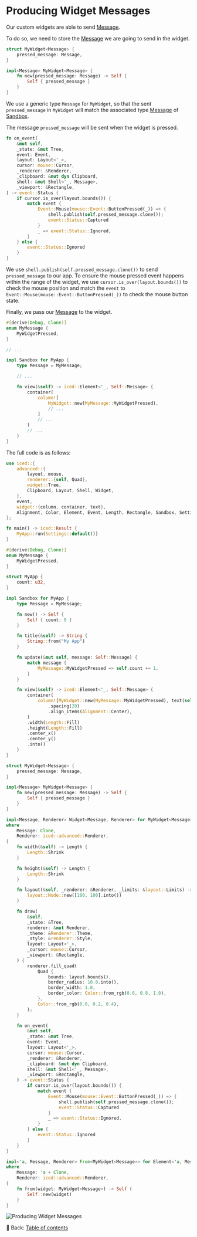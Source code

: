 # Producing Widget Messages

Our custom widgets are able to send [Message](https://docs.rs/iced/latest/iced/trait.Sandbox.html#associatedtype.Message).

To do so, we need to store the [Message](https://docs.rs/iced/latest/iced/trait.Sandbox.html#associatedtype.Message) we are going to send in the widget.

```rust
struct MyWidget<Message> {
    pressed_message: Message,
}

impl<Message> MyWidget<Message> {
    fn new(pressed_message: Message) -> Self {
        Self { pressed_message }
    }
}
```

We use a generic type `Message` for `MyWidget`, so that the sent `pressed_message` in `MyWidget` will match the associated type [Message](https://docs.rs/iced/latest/iced/trait.Sandbox.html#associatedtype.Message) of [Sandbox](https://docs.rs/iced/latest/iced/trait.Sandbox.html).

The message `pressed_message` will be sent when the widget is pressed.

```rust
fn on_event(
    &mut self,
    _state: &mut Tree,
    event: Event,
    layout: Layout<'_>,
    cursor: mouse::Cursor,
    _renderer: &Renderer,
    _clipboard: &mut dyn Clipboard,
    shell: &mut Shell<'_, Message>,
    _viewport: &Rectangle,
) -> event::Status {
    if cursor.is_over(layout.bounds()) {
        match event {
            Event::Mouse(mouse::Event::ButtonPressed(_)) => {
                shell.publish(self.pressed_message.clone());
                event::Status::Captured
            }
            _ => event::Status::Ignored,
        }
    } else {
        event::Status::Ignored
    }
}
```

We use `shell.publish(self.pressed_message.clone())` to send `pressed_message` to our app.
To ensure the mouse pressed event happens within the range of the widget, we use `cursor.is_over(layout.bounds())` to check the mouse position and match the `event` to `Event::Mouse(mouse::Event::ButtonPressed(_))` to check the mouse button state.

Finally, we pass our [Message](https://docs.rs/iced/latest/iced/trait.Sandbox.html#associatedtype.Message) to the widget.

```rust
#[derive(Debug, Clone)]
enum MyMessage {
    MyWidgetPressed,
}

// ...

impl Sandbox for MyApp {
    type Message = MyMessage;

    // ...

    fn view(&self) -> iced::Element<'_, Self::Message> {
        container(
            column![
                MyWidget::new(MyMessage::MyWidgetPressed),
                // ...
            ]
            // ...
        )
        // ...
    }
}
```

The full code is as follows:

```rust
use iced::{
    advanced::{
        layout, mouse,
        renderer::{self, Quad},
        widget::Tree,
        Clipboard, Layout, Shell, Widget,
    },
    event,
    widget::{column, container, text},
    Alignment, Color, Element, Event, Length, Rectangle, Sandbox, Settings,
};

fn main() -> iced::Result {
    MyApp::run(Settings::default())
}

#[derive(Debug, Clone)]
enum MyMessage {
    MyWidgetPressed,
}

struct MyApp {
    count: u32,
}

impl Sandbox for MyApp {
    type Message = MyMessage;

    fn new() -> Self {
        Self { count: 0 }
    }

    fn title(&self) -> String {
        String::from("My App")
    }

    fn update(&mut self, message: Self::Message) {
        match message {
            MyMessage::MyWidgetPressed => self.count += 1,
        }
    }

    fn view(&self) -> iced::Element<'_, Self::Message> {
        container(
            column![MyWidget::new(MyMessage::MyWidgetPressed), text(self.count),]
                .spacing(20)
                .align_items(Alignment::Center),
        )
        .width(Length::Fill)
        .height(Length::Fill)
        .center_x()
        .center_y()
        .into()
    }
}

struct MyWidget<Message> {
    pressed_message: Message,
}

impl<Message> MyWidget<Message> {
    fn new(pressed_message: Message) -> Self {
        Self { pressed_message }
    }
}

impl<Message, Renderer> Widget<Message, Renderer> for MyWidget<Message>
where
    Message: Clone,
    Renderer: iced::advanced::Renderer,
{
    fn width(&self) -> Length {
        Length::Shrink
    }

    fn height(&self) -> Length {
        Length::Shrink
    }

    fn layout(&self, _renderer: &Renderer, _limits: &layout::Limits) -> layout::Node {
        layout::Node::new([100, 100].into())
    }

    fn draw(
        &self,
        _state: &Tree,
        renderer: &mut Renderer,
        _theme: &Renderer::Theme,
        _style: &renderer::Style,
        layout: Layout<'_>,
        _cursor: mouse::Cursor,
        _viewport: &Rectangle,
    ) {
        renderer.fill_quad(
            Quad {
                bounds: layout.bounds(),
                border_radius: 10.0.into(),
                border_width: 1.0,
                border_color: Color::from_rgb(0.6, 0.8, 1.0),
            },
            Color::from_rgb(0.0, 0.2, 0.4),
        );
    }

    fn on_event(
        &mut self,
        _state: &mut Tree,
        event: Event,
        layout: Layout<'_>,
        cursor: mouse::Cursor,
        _renderer: &Renderer,
        _clipboard: &mut dyn Clipboard,
        shell: &mut Shell<'_, Message>,
        _viewport: &Rectangle,
    ) -> event::Status {
        if cursor.is_over(layout.bounds()) {
            match event {
                Event::Mouse(mouse::Event::ButtonPressed(_)) => {
                    shell.publish(self.pressed_message.clone());
                    event::Status::Captured
                }
                _ => event::Status::Ignored,
            }
        } else {
            event::Status::Ignored
        }
    }
}

impl<'a, Message, Renderer> From<MyWidget<Message>> for Element<'a, Message, Renderer>
where
    Message: 'a + Clone,
    Renderer: iced::advanced::Renderer,
{
    fn from(widget: MyWidget<Message>) -> Self {
        Self::new(widget)
    }
}
```

![Producing Widget Messages](./pic/producing_widget_messages.png)

<!-- :arrow_right:  Next:  -->

:blue_book: Back: [Table of contents](./../README.md)
